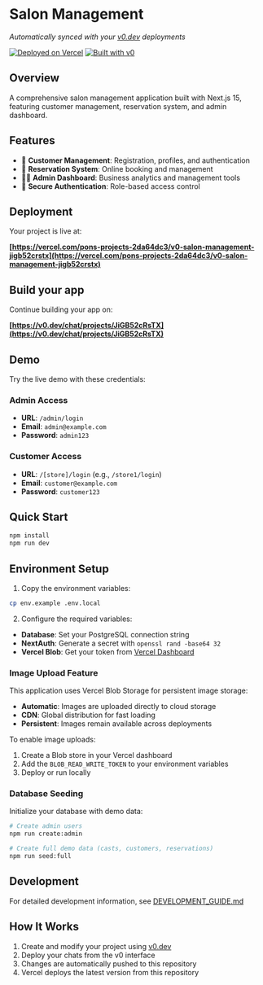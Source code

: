 # Salon Management

_Automatically synced with your [v0.dev](https://v0.dev) deployments_

[![Deployed on Vercel](https://img.shields.io/badge/Deployed%20on-Vercel-black?style=for-the-badge&logo=vercel)](https://vercel.com/pons-projects-2da64dc3/v0-salon-management-jigb52crstx)
[![Built with v0](https://img.shields.io/badge/Built%20with-v0.dev-black?style=for-the-badge)](https://v0.dev/chat/projects/JiGB52cRsTX)

## Overview

A comprehensive salon management application built with Next.js 15, featuring customer management, reservation system, and admin dashboard.

## Features

- 👥 **Customer Management**: Registration, profiles, and authentication
- 📅 **Reservation System**: Online booking and management
- 👨‍💼 **Admin Dashboard**: Business analytics and management tools
- 🔐 **Secure Authentication**: Role-based access control

## Deployment

Your project is live at:

**[https://vercel.com/pons-projects-2da64dc3/v0-salon-management-jigb52crstx](https://vercel.com/pons-projects-2da64dc3/v0-salon-management-jigb52crstx)**

## Build your app

Continue building your app on:

**[https://v0.dev/chat/projects/JiGB52cRsTX](https://v0.dev/chat/projects/JiGB52cRsTX)**

## Demo

Try the live demo with these credentials:

### Admin Access
- **URL**: `/admin/login`
- **Email**: `admin@example.com`
- **Password**: `admin123`

### Customer Access
- **URL**: `/[store]/login` (e.g., `/store1/login`)
- **Email**: `customer@example.com`
- **Password**: `customer123`

## Quick Start

```bash
npm install
npm run dev
```

## Environment Setup

1. Copy the environment variables:
```bash
cp env.example .env.local
```

2. Configure the required variables:
- **Database**: Set your PostgreSQL connection string
- **NextAuth**: Generate a secret with `openssl rand -base64 32`
- **Vercel Blob**: Get your token from [Vercel Dashboard](https://vercel.com/dashboard/stores)

### Image Upload Feature

This application uses Vercel Blob Storage for persistent image storage:

- **Automatic**: Images are uploaded directly to cloud storage
- **CDN**: Global distribution for fast loading
- **Persistent**: Images remain available across deployments

To enable image uploads:
1. Create a Blob store in your Vercel dashboard
2. Add the `BLOB_READ_WRITE_TOKEN` to your environment variables
3. Deploy or run locally

### Database Seeding

Initialize your database with demo data:

```bash
# Create admin users
npm run create:admin

# Create full demo data (casts, customers, reservations)
npm run seed:full
```

## Development

For detailed development information, see [DEVELOPMENT_GUIDE.md](./DEVELOPMENT_GUIDE.md)

## How It Works

1. Create and modify your project using [v0.dev](https://v0.dev)
2. Deploy your chats from the v0 interface
3. Changes are automatically pushed to this repository
4. Vercel deploys the latest version from this repository
